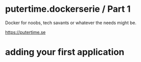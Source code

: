 # putertime.dockerserie / Part 1
Docker for noobs, tech savants or whatever the needs might be.

https://putertime.se

# adding your first application
